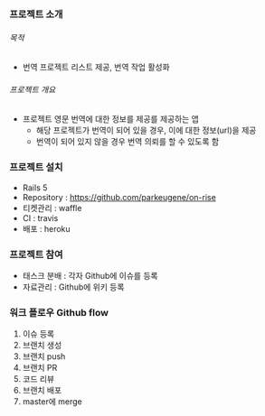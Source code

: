 ### 프로젝트 소개  

###### 목적
  - 번역 프로젝트 리스트 제공, 번역 작업 활성화  

###### 프로젝트 개요
  - 프로젝트 영문 번역에 대한 정보를 제공를 제공하는 앱
    - 해당 프로젝트가 번역이 되어 있을 경우, 이에 대한 정보(url)을 제공
    - 번역이 되어 있지 않을 경우 번역 의뢰를 할 수 있도록 함

### 프로젝트 설치

- Rails 5
- Repository : https://github.com/parkeugene/on-rise
- 티켓관리 : waffle
- CI : travis
- 배포 : heroku

### 프로젝트 참여

- 태스크 분배 : 각자 Github에 이슈를 등록
- 자료관리 : Github에 위키 등록

### 워크 플로우 Github flow

1. 이슈 등록
2. 브랜치 생성
3. 브랜치 push
4. 브랜치 PR
5. 코드 리뷰
6. 브랜치 배포
7. master에 merge

